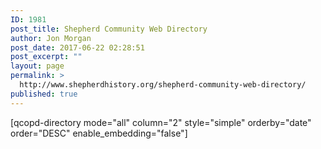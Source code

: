 ```yaml
---
ID: 1981
post_title: Shepherd Community Web Directory
author: Jon Morgan
post_date: 2017-06-22 02:28:51
post_excerpt: ""
layout: page
permalink: >
  http://www.shepherdhistory.org/shepherd-community-web-directory/
published: true
---
```

[qcopd-directory mode="all" column="2" style="simple" orderby="date" order="DESC" enable_embedding="false"]